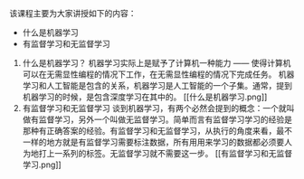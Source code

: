 该课程主要为大家讲授如下的内容：
- 什么是机器学习
- 有监督学习和无监督学习


1. 什么是机器学习？
   机器学习实际上是赋予了计算机一种能力 —— 使得计算机可以在无需显性编程的情况下工作，在无需显性编程的情况下完成任务。
   机器学习和人工智能是包含的关系，机器学习是人工智能的一个子集。通常，提到机器学习的时候，是包含深度学习在其中的。
   [[什么是机器学习.png]]
2. 有监督学习和无监督学习
   谈到机器学习，有两个必然会提到的概念：一个就叫做有监督学习，另外一个叫做无监督学习。简单而言有监督学习学习的经验是那种有正确答案的经验。有监督学习和无监督学习，从执行的角度来看，最不一样的地方就是有监督学习需要标注数据，所有用用来学习的数据都必须要人为地打上一系列的标签。无监督学习就不需要这一步。
   [[有监督学习和无监督学习.png]]